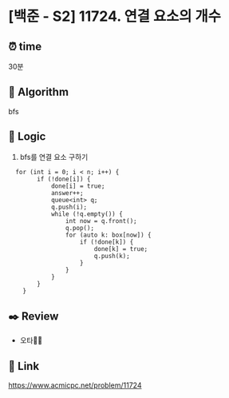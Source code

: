 # [백준 - S2] 11724. 연결 요소의 개수

## ⏰  **time**
30분

## :pushpin: **Algorithm**
bfs


## :round_pushpin: **Logic**
1. bfs를 연결 요소 구하기
```
  for (int i = 0; i < n; i++) {
        if (!done[i]) {
            done[i] = true;
            answer++;
            queue<int> q;
            q.push(i);
            while (!q.empty()) {
                int now = q.front();
                q.pop();
                for (auto k: box[now]) {
                    if (!done[k]) {
                        done[k] = true;
                        q.push(k);
                    }
                }
            }
        }
    }
```

## :black_nib: **Review**
- 오타🤦‍♂️



## 📡 Link
https://www.acmicpc.net/problem/11724

